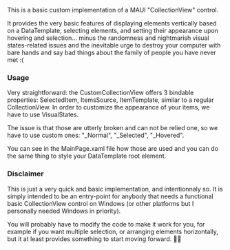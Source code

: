 This is a basic custom implementation of a MAUI "CollectionView" control. 

It provides the very basic features of displaying elements vertically based on a DataTemplate, selecting elements, and setting their appearance upon hovering and selection... minus the randomness and nightmarish visual states-related issues and the inevitable urge to destroy your computer with bare hands and say bad things about the family of people you have never met :(

### Usage

Very straightforward: the CustomCollectionView offers 3 bindable properties: SelectedItem, ItemsSource, ItemTemplate, similar to a regular CollectionView.
In order to customize the appearance of your items, we have to use VisualStates. 

The issue is that those are utterly broken and can not be relied one, so we have to use custom ones: "_Normal", "_Selected", "_Hovered".

You can see in the MainPage.xaml file how those are used and you can do the same thing to style your DataTemplate root element. 

### Disclaimer

This is just a very quick and basic implementation, and intentionnaly so. It is simply intended to be an entry-point for anybody that needs a functional basic CollectionView control on Windows (or other platforms but I personally needed Windows in priority). 

You will probably have to modify the code to make it work for you, for example if you want multiple selection, or arranging elements horizontally, but it at least provides something to start moving forward. 🤷‍♂️
